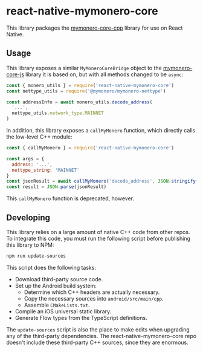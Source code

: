 # react-native-mymonero-core

This library packages the [mymonero-core-cpp](https://github.com/mymonero/mymonero-core-cpp) library for use on React Native.

## Usage

This library exposes a similar `MyMoneroCoreBridge` object to the [mymonero-core-js](https://github.com/mymonero/mymonero-core-js) library it is based on, but with all methods changed to be `async`:

```js
const { monero_utils } = require('react-native-mymonero-core')
const nettype_utils = require('@mymonero/mymonero-nettype')

const addressInfo = await monero_utils.decode_address(
  '...',
  nettype_utils.network_type.MAINNET
)
```

In addition, this library exposes a `callMyMonero` function, which directly calls the low-level C++ module:

```js
const { callMyMonero } = require('react-native-mymonero-core')

const args = {
  address: '...',
  nettype_string: 'MAINNET'
}
const jsonResult = await callMyMonero('decode_address', JSON.stringify(args))
const result = JSON.parse(jsonResult)
```

This `callMyMonero` function is deprecated, however.

## Developing

This library relies on a large amount of native C++ code from other repos. To integrate this code, you must run the following script before publishing this library to NPM:

```sh
npm run update-sources
```

This script does the following tasks:

- Download third-party source code.
- Set up the Android build system:
  - Determine which C++ headers are actually necessary.
  - Copy the necessary sources into `android/src/main/cpp`.
  - Assemble `CMakeLists.txt`.
- Compile an iOS universal static library.
- Generate Flow types from the TypeScript definitions.

The `update-sources` script is also the place to make edits when upgrading any of the third-party dependencies. The react-native-mymonero-core repo doesn't include these third-party C++ sources, since they are enormous.
